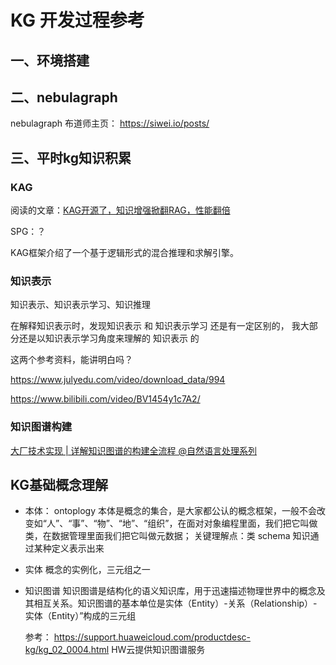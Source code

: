 # KG 开发过程参考

## 一、环境搭建



## 二、nebulagraph

nebulagraph 布道师主页：
https://siwei.io/posts/



## 三、平时kg知识积累

### KAG

阅读的文章：[KAG开源了，知识增强掀翻RAG，性能翻倍](https://mp.weixin.qq.com/s?search_click_id=2261193117954872336-1730425147016-6833196881&__biz=MzIxNDgzNDg3NQ==&mid=2247549465&idx=2&sn=36fdd72b68f119d741979b9d8dbb0a38&chksm=965f1252a5e15a7fb64a2638b357f20c5b13e67123f22e930669aacb4c57f0b97a6afcd010be&scene=0&subscene=10000&clicktime=1730425147&enterid=1730425147&sessionid=0&ascene=65&fasttmpl_type=0&fasttmpl_fullversion=7451117-zh_CN-zip&fasttmpl_flag=0&realreporttime=1730425147035&devicetype=android-33&version=28001e37&nettype=WIFI&abtest_cookie=AAACAA%3D%3D&lang=zh_CN&countrycode=CN&exportkey=n_ChQIAhIQ2SBOH%2BfCwoHqBNS5JzqQcxLiAQIE97dBBAEAAAAAAMAUDf3vIesAAAAOpnltbLcz9gKNyK89dVj02JnVqGP0bh0gj6LnlnPvL3N0KMiFHgm93BzUpY2sYWwgLsKoZbaZmE3%2FTHjH5EXBMvzvaUu9aSAls2lkoepyqOE9G%2FOZXj6eNSOTzabXllrqFJQj9ApbRbiGbGkOhYXdK4NDp4eu2faFrxfUpWRE15rTqg8w74HAmp1RZ92YMfjUDZPSPCb3ZVDbOQk4Ezqx7lmv4nd8qmXPSzUokoNpIMm07TFmOrOvUqcHm96BaASEFhgp0kJzWSLL0VM%3D&pass_ticket=rKwWETTL8jFFJizoWtKB7WFGzaopyPNExcjGGL81HMnZ4cfcfFA9lOKzB3TFgitP&wx_header=3)


SPG：？

KAG框架介绍了一个基于逻辑形式的混合推理和求解引擎。



### 知识表示

知识表示、知识表示学习、知识推理

在解释知识表示时，发现知识表示 和  知识表示学习  还是有一定区别的， 我大部分还是以知识表示学习角度来理解的 知识表示 的

这两个参考资料，能讲明白吗？

https://www.julyedu.com/video/download_data/994

https://www.bilibili.com/video/BV1454y1c7A2/



### 知识图谱构建

[大厂技术实现 | 详解知识图谱的构建全流程 @自然语言处理系列](https://cloud.tencent.com/developer/article/1938296)


## KG基础概念理解

* 本体： ontoplogy
  本体是概念的集合，是大家都公认的概念框架，一般不会改变如“人”、“事”、“物”、“地”、“组织”，在面对对象编程里面，我们把它叫做类，在数据管理里面我们把它叫做元数据；
  关键理解点：类  schema  知识通过某种定义表示出来

* 实体
  概念的实例化，三元组之一
  
* 知识图谱
  知识图谱是结构化的语义知识库，用于迅速描述物理世界中的概念及其相互关系。知识图谱的基本单位是实体（Entity）-关系（Relationship）-实体（Entity）”构成的三元组


  参考：
  https://support.huaweicloud.com/productdesc-kg/kg_02_0004.html   HW云提供知识图谱服务
 










